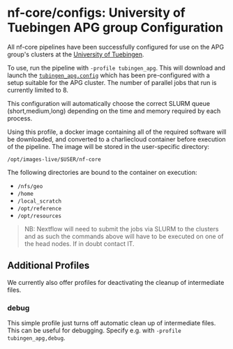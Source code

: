 # nf-core/configs: University of Tuebingen APG group Configuration

All nf-core pipelines have been successfully configured for use on the APG group's clusters at the [University of Tuebingen](https://uni-tuebingen.de/fakultaeten/mathematisch-naturwissenschaftliche-fakultaet/fachbereiche/geowissenschaften/arbeitsgruppen/urgeschichte-naturwissenschaftliche-archaeologie/ina/archaeo-and-palaeogenetik/).

To use, run the pipeline with `-profile tubingen_apg`. This will download and launch the [`tubingen_apg.config`](../conf/tubingen_apg.config) which has been pre-configured with a setup suitable for the APG cluster. The number of parallel jobs that run is currently limited to 8.

This configuration will automatically choose the correct SLURM queue (short,medium,long) depending on the time and memory required by each process.

Using this profile, a docker image containing all of the required software will be downloaded, and converted to a charliecloud container before execution of the pipeline. The image will be stored in the user-specific directory:

```
/opt/images-live/$USER/nf-core
```

The following directories are bound to the container on execution:

- `/nfs/geo`
- `/home`
- `/local_scratch`
- `/opt/reference`
- `/opt/resources`

> NB: Nextflow will need to submit the jobs via SLURM to the clusters and as such the commands above will have to be executed on one of the head nodes. If in doubt contact IT.

## Additional Profiles

We currently also offer profiles for deactivating the cleanup of intermediate files.

### debug

This simple profile just turns off automatic clean up of intermediate files. This can be useful for debugging. Specify e.g. with `-profile tubingen_apg,debug`.
